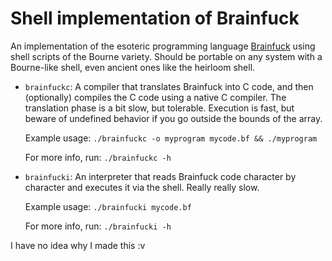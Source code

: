 Shell implementation of Brainfuck
=================================

An implementation of the esoteric programming language
[Brainfuck](https://en.wikipedia.org/wiki/Brainfuck) using shell scripts of
the Bourne variety.  Should be portable on any system with a Bourne-like
shell, even ancient ones like the heirloom shell.

  - `brainfuckc`: A compiler that translates Brainfuck into C code, and then
    (optionally) compiles the C code using a native C compiler.  The
    translation phase is a bit slow, but tolerable.  Execution is fast, but
    beware of undefined behavior if you go outside the bounds of the array.

    Example usage: `./brainfuckc -o myprogram mycode.bf && ./myprogram`

    For more info, run: `./brainfuckc -h`

  - `brainfucki`: An interpreter that reads Brainfuck code character by
    character and executes it via the shell.  Really really slow.

    Example usage: `./brainfucki mycode.bf`

    For more info, run: `./brainfucki -h`

I have no idea why I made this :v
